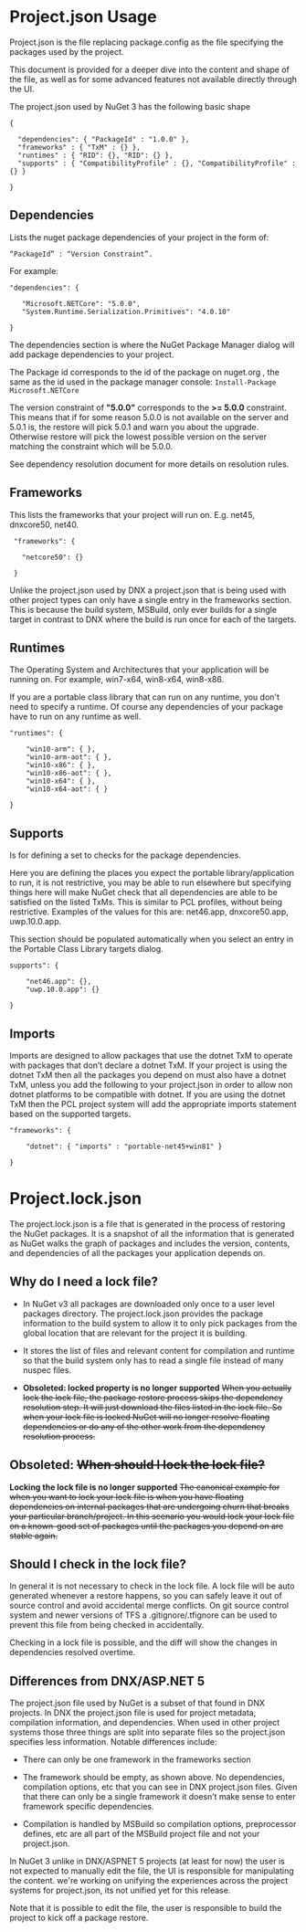 # Project.json Usage

Project.json is the file replacing package.config as the file specifying the packages used by the project. 

This document is provided for a deeper dive into the content and shape of the file, as well as for some advanced features not available directly through the UI. 


The project.json used by NuGet 3 has the following basic shape 

    { 
    
      "dependencies": { "PackageId" : "1.0.0" }, 
      "frameworks" : { "TxM" : {} }, 
      "runtimes" : { "RID": {}, "RID": {} }, 
      "supports" : { "CompatibilityProfile" : {}, "CompatibilityProfile" : {} } 
    
    }
   
## Dependencies 

Lists the nuget package dependencies of your project in the form of: 

    “PackageId” : “Version Constraint”.  
    
For example: 

    "dependencies": { 
    
       "Microsoft.NETCore": "5.0.0", 
       "System.Runtime.Serialization.Primitives": "4.0.10" 
    
    } 

The dependencies section is where the NuGet Package Manager dialog will add package dependencies to your project. 

The Package id corresponds to the id of the package on nuget.org , the same as the id used in the package manager console: `Install-Package Microsoft.NETCore` 

The version constraint of **"5.0.0"** corresponds to the **>= 5.0.0** constraint. This means that if for some reason 5.0.0 is not available on the server and 5.0.1 is, the restore will pick 5.0.1 and warn you about the upgrade. Otherwise restore will pick the lowest possible version on the server matching the constraint which will be 5.0.0. 

See dependency resolution document for more details on resolution rules. 

## Frameworks


This lists the frameworks that your project will run on. E.g. net45, dnxcore50, net40. 


     "frameworks": { 
    
       "netcore50": {} 
    
     } 


Unlike the project.json used by DNX a project.json that is being used with other project types can only have a single entry in the frameworks section. This is because the build system, MSBuild, only ever builds for a single target in contrast to DNX where the build is run once for each of the targets. 

## Runtimes 

The Operating System and Architectures that your application will be running on. For example, win7-x64, win8-x64, win8-x86. 

If you are a portable class library that can run on any runtime, you don't need to specify a runtime. Of course any dependencies of your package have to run on any runtime as well. 


	"runtimes": { 

        "win10-arm": { }, 
	    "win10-arm-aot": { }, 
	    "win10-x86": { }, 
	    "win10-x86-aot": { }, 
	    "win10-x64": { }, 
	    "win10-x64-aot": { } 

	} 


## Supports 

Is for defining a set to checks for the package dependencies. 

Here you are defining the places you expect the portable library/application to run, it is not restrictive, you may be able to run elsewhere but specifying things here will make NuGet check that all dependencies are able to be satisfied on the listed TxMs. This is similar to PCL profiles, without being restrictive. Examples of the values for this are: net46.app, dnxcore50.app, uwp.10.0.app. 


This section should be populated automatically when you select an entry in the Portable Class Library targets dialog. 

	supports": { 

	    "net46.app": {}, 
	    "uwp.10.0.app": {} 

	} 


## Imports  ##


Imports are designed to allow packages that use the dotnet TxM to operate with packages that don’t declare a dotnet TxM. If your project is using the dotnet TxM then all the packages you depend on must also have a dotnet TxM, unless you add the following to your project.json in order to allow non dotnet platforms to be compatible with dotnet. If you are using the dotnet TxM then the PCL project system will add the appropriate imports statement based on the supported targets. 


	"frameworks": { 

    	"dotnet": { "imports" : "portable-net45+win81" } 

	} 


# Project.lock.json  #


The project.lock.json is a file that is generated in the process of restoring the NuGet packages. It is a snapshot of all the information that is generated as NuGet walks the graph of packages and includes the version, contents, and dependencies of all the packages your application depends on. 


## Why do I need a lock file?  ##


* In NuGet v3 all packages are downloaded only once to a user level packages directory. The project.lock.json provides the package information to the build system to allow it to only pick packages from the global location that are relevant for the project it is building.  


* It stores the list of files and relevant content for compilation and runtime so that the build system only has to read a single file instead of many nuspec files.  


* **Obsoleted: locked property is no longer supported** ~~When you actually lock the lock file, the package restore process skips the dependency resolution step. It will just download the files listed in the lock file. So when your lock file is locked NuGet will no longer resolve floating dependencies or do any of the other work from the dependency resolution process.~~ 

## **Obsoleted:** ~~When should I lock the lock file?~~ 

**Locking the lock file is no longer supported**
~~The canonical example for when you want to lock your lock file is when you have floating dependencies on internal packages that are undergoing churn that breaks your particular branch/project. In this scenario you would lock your lock file on a known-good set of packages until the packages you depend on are stable again.~~ 


## Should I check in the lock file?  ##


In general it is not necessary to check in the lock file. A lock file will be auto generated whenever a restore happens, so you can safely leave it out of source control and avoid accidental merge conflicts. On git source control system and newer versions of TFS a .gitignore/.tfignore can be used to prevent this file from being checked in accidentally. 


Checking in a lock file is possible, and the diff will show the changes in dependencies resolved overtime. 


## Differences from DNX/ASP.NET 5  ##


The project.json file used by NuGet is a subset of that found in DNX projects. In DNX the project.json file is used for project metadata, compilation information, and dependencies. When used in other project systems those three things are split into separate files so the project.json specifies less information. Notable differences include: 

* There can only be one framework in the frameworks section 


* The framework should be empty, as shown above. No dependencies, compilation options, etc that you can see in DNX project.json files. Given that there can only be a single framework it doesn’t make sense to enter framework specific dependencies. 


* Compilation is handled by MSBuild so compilation options, preprocessor defines, etc are all part of the MSBuild project file and not your project.json.  



 


In NuGet 3 unlike in DNX/ASPNET 5 projects (at least for now) the user is not expected to manually edit the file, the UI is responsible for manipulating the content. we're working on unifying the experiences across the project systems for project.json, its not unified yet for this release. 


Note that it is possible to edit the file, the user is responsible to build the project to kick off a package restore.  
